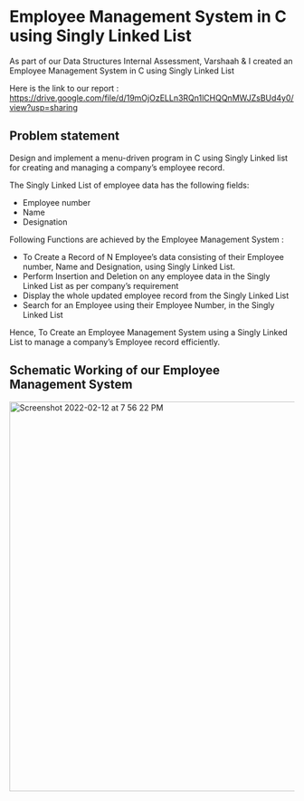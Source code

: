 # Employee Management System in C using Singly Linked List

As part of our Data Structures Internal Assessment, Varshaah & I created an Employee Management System in C using Singly Linked List

Here is the link to our report : https://drive.google.com/file/d/19mOjOzELLn3RQn1lCHQQnMWJZsBUd4y0/view?usp=sharing

## Problem statement

Design and implement a menu-driven program in C using Singly Linked list for creating and managing a company’s employee record.

The Singly Linked List of employee data has the following fields: 
- Employee number
- Name 
- Designation

Following Functions are achieved by the Employee Management System :
- To Create a Record of N Employee’s data consisting of their Employee number, Name and Designation, using Singly Linked List.
- Perform Insertion and Deletion on any employee data in the Singly Linked List as per company’s requirement
- Display the whole updated employee record from the Singly Linked List
- Search for an Employee using their Employee Number, in the Singly Linked List

Hence, To Create an Employee Management System using a Singly Linked List to manage a company’s Employee record efficiently.

## Schematic Working of our Employee Management System

<img width="688" alt="Screenshot 2022-02-12 at 7 56 22 PM" src="https://user-images.githubusercontent.com/71224019/153715205-5ff302de-d502-4de6-8d02-e4141eef1af7.png">
